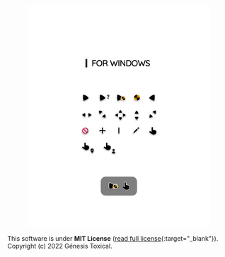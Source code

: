 <p align="center"><a href="#"><img alt="Image to Ico" src="PreviewPage.png"/></a></p>

This software is under **MIT License** ([read full license](https://github.com/genesistoxical/release-prueba/blob/master/LICENSE){:target="_blank"}).
Copyright (c) 2022 Génesis Toxical.
